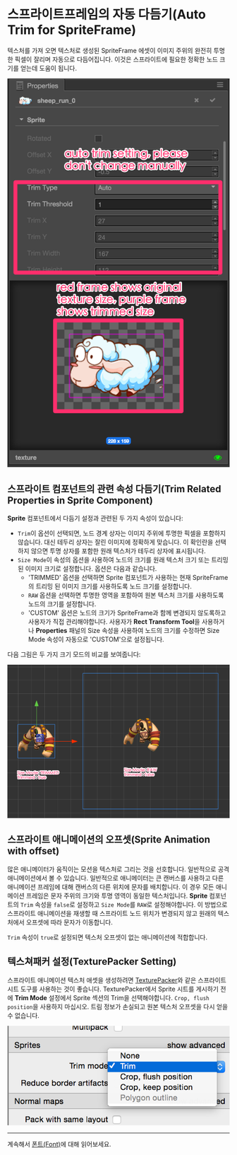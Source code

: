 # 스프라이트프레임의 자동 다듬기(Auto Trim for SpriteFrame)

텍스처를 가져 오면 텍스처로 생성된 SpriteFrame 에셋이 이미지 주위의 완전히 투명한 픽셀이 잘리며 자동으로 다듬어집니다. 이것은 스프라이트에 필요한 정확한 노드 크기를 얻는데 도움이 됩니다.

![trim inspector](trim/trim_inspector.png)

## 스프라이트 컴포넌트의 관련 속성 다듬기(Trim Related Properties in Sprite Component)

**Sprite** 컴포넌트에서 다듬기 설정과 관련된 두 가지 속성이 있습니다:

- `Trim`이 옵션이 선택되면, 노드 경계 상자는 이미지 주위에 투명한 픽셀을 포함하지 않습니다. 대신 테두리 상자는 잘린 이미지에 정확하게 맞습니다. 이 확인란을 선택하지 않으면 투명 상자를 포함한 원래 텍스처가 테두리 상자에 표시됩니다.
- `Size Mode`이 속성의 옵션을 사용하여 노드의 크기를 원래 텍스처 크기 또는 트리밍된 이미지 크기로 설정합니다. 옵션은 다음과 같습니다.
  - 'TRIMMED' 옵션을 선택하면 Sprite 컴포넌트가 사용하는 현재 SpriteFrame의 트리밍 된 이미지 크기를 사용하도록 노드 크기를 설정합니다.
  - `RAW` 옵션을 선택하면 투명한 영역을 포함하여 원본 텍스처 크기를 사용하도록 노드의 크기를 설정합니다.
  - 'CUSTOM' 옵션은 노드의 크기가 SpriteFrame과 함께 변경되지 않도록하고 사용자가 직접 관리해야합니다. 사용자가 **Rect Transform Tool**을 사용하거나 **Properties** 패널의 Size 속성을 사용하여 노드의 크기를 수정하면 Size Mode 속성이 자동으로 'CUSTOM'으로 설정됩니다.

다음 그림은 두 가지 크기 모드의 비교를 보여줍니다:

![trim compare](trim/trim-compare.png)

## 스프라이트 애니메이션의 오프셋(Sprite Animation with offset)

많은 애니메이터가 움직이는 모션을 텍스처로 그리는 것을 선호합니다. 일반적으로 공격 애니메이션에서 볼 수 있습니다. 일반적으로 애니메이터는 큰 캔버스를 사용하고 다른 애니메이션 프레임에 대해 캔버스의 다른 위치에 문자를 배치합니다. 이 경우 모든 애니메이션 프레임은 문자 주위의 크기와 투명 영역이 동일한 텍스처입니다. **Sprite** 컴포넌트의 `Trim` 속성을 `false`로 설정하고 `Size Mode`를 `RAW`로 설정해야합니다. 이 방법으로 스프라이트 애니메이션을 재생할 때 스프라이트 노드 위치가 변경되지 않고 원래의 텍스처에서 오프셋에 따라 문자가 이동합니다.

`Trim` 속성이 `true`로 설정되면 텍스처 오프셋이 없는 애니메이션에 적합합니다.

## 텍스쳐패커 설정(TexturePacker Setting)

스프라이트 애니메이션 텍스처 애셋을 생성하려면 [TexturePacker](https://www.codeandweb.com/texturepacker)와 같은 스프라이트 시트 도구를 사용하는 것이 좋습니다. TexturePacker에서 Sprite 시트를 게시하기 전에 **Trim Mode** 설정에서 Sprite 섹션의 Trim을 선택해야합니다. `Crop, flush position`을 사용하지 마십시오. 트림 정보가 손실되고 원본 텍스처 오프셋을 다시 얻을 수 없습니다.

![trim texturepacker](trim/trim-texturepacker.png)

<hr>

계속해서 [폰트(Font)](font.md)에 대해 읽어보세요.

